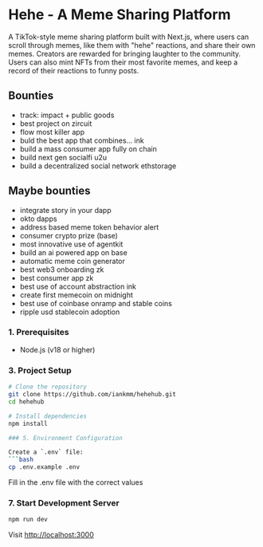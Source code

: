 # Hehe - A Meme Sharing Platform

A TikTok-style meme sharing platform built with Next.js, where users can scroll through memes, like them with "hehe" reactions, and share their own memes.
Creators are rewarded for bringing laughter to the community.
Users can also mint NFTs from their most favorite memes, and keep a record of their reactions to funny posts.

## Bounties
- track: impact + public goods
- best project on zircuit
- flow most killer app
- buld the best app that combines... ink
- build a mass consumer app fully on chain
- build next gen socialfi u2u
- build a decentralized social network ethstorage


## Maybe bounties
- integrate story in your dapp
- okto dapps
- address based meme token behavior alert
- consumer crypto prize (base)
- most innovative use of agentkit
- build an ai powered app on base
- automatic meme  coin generator
- best web3 onboarding zk
- best consumer app zk
- best use of account abstraction ink
- create first memecoin on midnight
- best use of coinbase onramp and stable coins
- ripple usd stablecoin adoption




### 1. Prerequisites
- Node.js (v18 or higher)

### 3. Project Setup

```bash
# Clone the repository
git clone https://github.com/iankmm/hehehub.git
cd hehehub

# Install dependencies
npm install

### 5. Environment Configuration

Create a `.env` file:
```bash
cp .env.example .env
```

Fill in the .env file with the correct values

### 7. Start Development Server

```bash
npm run dev
```

Visit [http://localhost:3000](http://localhost:3000)
